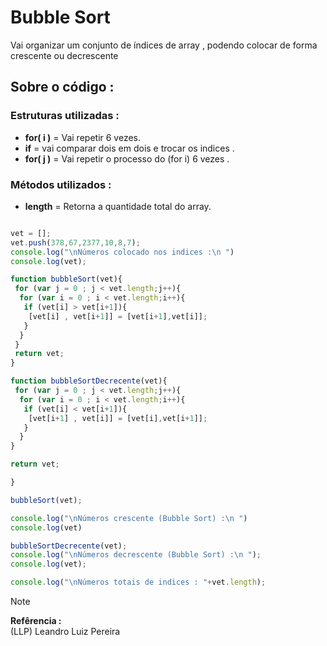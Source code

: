# Bubble Sort

Vai organizar um conjunto de índices de array , podendo colocar de forma crescente ou decrescente 

## Sobre o código :

### Estruturas utilizadas : 

* **for( i )** = Vai repetir 6 vezes.
* **if** = vai comparar dois em dois e trocar os indices .
* **for( j )** = Vai repetir o processo do (for i) 6 vezes .

### Métodos utilizados :

* **length** = Retorna a quantidade total do array.

```javascript

vet = [];
vet.push(378,67,2377,10,8,7);
console.log("\nNúmeros colocado nos indices :\n ")
console.log(vet);

function bubbleSort(vet){
 for (var j = 0 ; j < vet.length;j++){
  for (var i = 0 ; i < vet.length;i++){
   if (vet[i] > vet[i+1]){
    [vet[i] , vet[i+1]] = [vet[i+1],vet[i]];
   }
  }
 }
 return vet;
}

function bubbleSortDecrecente(vet){
 for (var j = 0 ; j < vet.length;j++){
  for (var i = 0 ; i < vet.length;i++){
   if (vet[i] < vet[i+1]){
    [vet[i+1] , vet[i]] = [vet[i],vet[i+1]];
   }
  }
}

return vet;

}

bubbleSort(vet);

console.log("\nNúmeros crescente (Bubble Sort) :\n ")
console.log(vet)

bubbleSortDecrecente(vet);
console.log("\nNúmeros decrescente (Bubble Sort) :\n ");
console.log(vet);

console.log("\nNúmeros totais de indices : "+vet.length);

```

> [!note]
> **Refêrencia :** <br>
> (LLP) Leandro Luiz Pereira
